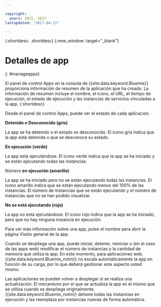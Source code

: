 ```yaml
---

copyright:
  years: 2015, 2017
lastupdated: "2017-04-11"

---
```



{:shortdesc: .shortdesc}
{:new_window: target="_blank"}

# Detalles de app 
{: #manageapps}

El panel de control Apps en la consola de {{site.data.keyword.Bluemix}} proporciona información de resumen de la aplicación que ha creado. La información de resumen incluye el nombre, el icono, el URL, el tiempo de ejecución, el estado de ejecución y las instancias de servicios vinculadas a la app.
{:shortdesc}

Desde el panel de control Apps, puede ver el estado de cada aplicación. 

**Detenido o Desconocido (gris)**

  La app se ha detenido o el estado es desconocido. El icono gris indica que la app está detenida o que se desconoce su estado. 

**En ejecución (verde)**

  La app está ejecutándose. El icono verde indica que la app se ha iniciado y se están ejecutando todas las instancias.

*Número* **en ejecución (amarillo)**

  La app se ha iniciado pero no se están ejecutando todas las instancias. El icono amarillo indica que se están ejecutando menos del 100% de las instancias. El número de instancias que se están ejecutando y el número de instancias que no se han podido visualizar.

**No se está ejecutando (rojo)**

  La app no está ejecutándose. El icono rojo indica que la app se ha iniciado, pero que no hay ninguna instancia en ejecución.

Para ver más información sobre una app, pulse el nombre para abrir la página Visión general de la app. 

Cuando se despliega una app, puede iniciar, detener, reiniciar o (en el caso de las apps web) modificar el número de instancias y la cantidad de memoria que utiliza la app. En este momento, para aplicaciones web, {{site.data.keyword.Bluemix_notm}} no escala automáticamente la app en función de su carga, por lo que deberá gestionar este aspecto usted mismo.

Las aplicaciones se pueden volver a desplegar si se realiza una actualización. El mecanismo por el que se actualiza la app es el mismo que se utiliza cuando se despliega originalmente. {{site.data.keyword.Bluemix_notm}} detiene
todas las instancias en ejecución y las reemplaza por instancias nuevas de forma automática.
